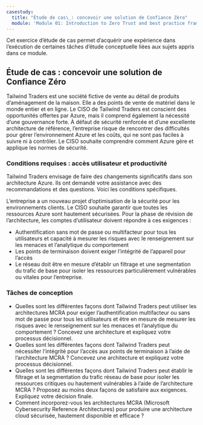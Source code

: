 ```yaml
---
casestudy:
  title: "Étude de cas\_: concevoir une solution de Confiance Zéro"
  module: 'Module 01: Introduction to Zero Trust and best practice frameworks'
---
```


Cet exercice d’étude de cas permet d’acquérir une expérience dans l’exécution de certaines tâches d’étude conceptuelle liées aux sujets appris dans ce module.

## Étude de cas : concevoir une solution de Confiance Zéro

Tailwind Traders est une société fictive de vente au détail de produits d’aménagement de la maison. Elle a des points de vente de matériel dans le monde entier et en ligne. Le CISO de Tailwind Traders est conscient des opportunités offertes par Azure, mais il comprend également la nécessité d’une gouvernance forte. À défaut de sécurité renforcée et d’une excellente architecture de référence, l’entreprise risque de rencontrer des difficultés pour gérer l’environnement Azure et les coûts, qui ne sont pas faciles à suivre ni à contrôler. Le CISO souhaite comprendre comment Azure gère et applique les normes de sécurité.

### Conditions requises : accès utilisateur et productivité

Tailwind Traders envisage de faire des changements significatifs dans son architecture Azure. Ils ont demandé votre assistance avec des recommandations et des questions. Voici les conditions spécifiques.

L’entreprise a un nouveau projet d’optimisation de la sécurité pour les environnements clients. Le CISO souhaite garantir que toutes les ressources Azure sont hautement sécurisées. Pour la phase de révision de l’architecture, les comptes d’utilisateur doivent répondre à ces exigences :

- Authentification sans mot de passe ou multifacteur pour tous les utilisateurs et capacité à mesurer les risques avec le renseignement sur les menaces et l’analytique du comportement
- Les points de terminaison doivent exiger l’intégrité de l’appareil pour l’accès
- Le réseau doit être en mesure d’établir un filtrage et une segmentation du trafic de base pour isoler les ressources particulièrement vulnérables ou vitales pour l’entreprise.

### Tâches de conception

* Quelles sont les différentes façons dont Tailwind Traders peut utiliser les architectures MCRA pour exiger l’authentification multifacteur ou sans mot de passe pour tous les utilisateurs et être en mesure de mesurer les risques avec le renseignement sur les menaces et l’analytique du comportement ? Concevez une architecture et expliquez votre processus décisionnel.
* Quelles sont les différentes façons dont Tailwind Traders peut nécessiter l’intégrité pour l’accès aux points de terminaison à l’aide de l’architecture MCRA ? Concevez une architecture et expliquez votre processus décisionnel.
* Quelles sont les différentes façons dont Tailwind Traders peut établir le filtrage et la segmentation du trafic réseau de base pour isoler les ressources critiques ou hautement vulnérables à l’aide de l’architecture MCRA ? Proposez au moins deux façons de satisfaire aux exigences. Expliquez votre décision finale.
* Comment incorporez-vous les architectures MCRA (Microsoft Cybersecurity Reference Architectures) pour produire une architecture cloud sécurisée, hautement disponible et efficace ?
